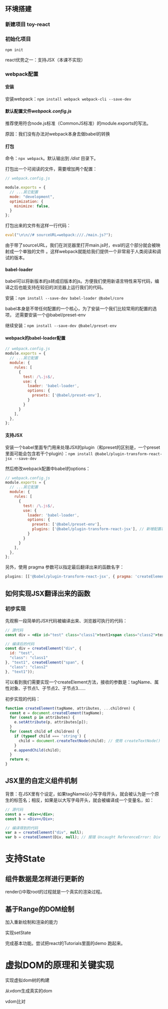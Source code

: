 ## 环境搭建

### 新建项目 toy-react

### 初始化项目

`npm init`

react优势之一：支持JSX（本课不实现）



### webpack配置

#### 安装

安装webpack：`npm install webpack webpack-cli --save-dev`

#### 默认配置文件*webpack.config.js*

推荐使用符合node.js标准（CommonJS标准）的module.exports的写法。

原因：我们没有办法对webpack本身去做babel的转换

#### 打包

命令：`npx webpack`。默认输出到 */dist* 目录下。

打包出一个可阅读的文件，需要增加两个配置：

```js
// webpack.config.js

module.exports = {
  // ...其它配置
  mode: "development",
  optimization: {
    minimize: false,
  }
};
```

打包出来的文件有这样一行代码：

```js
eval("\n\n//# sourceURL=webpack:///./main.js?");
```

由于带了sourceURL，我们在浏览器里打开main.js时，eval的这个部分就会被映射成一个单独的文件 。这样webpack就能给我们提供一个非常易于人类阅读和调试的版本。

#### babel-loader

babel可以将新版本的js转成旧版本的js。方便我们使用新语言特性来写代码，编译之后也能支持在较旧的浏览器上运行我们的代码。

安装：`npm install --save-dev babel-loader @babel/core`

babel本身是不带任何配置的一个核心，为了安装一个我们比较常用的配置的选项， 还需要安装一个@babel/preset-env

继续安装：`npm install --save-dev @babel/preset-env`

#### webpack的babel-loader配置

```js
// webpack.config.js
module.exports = {
  // ...其它配置
  module: {
    rules: [
      {
        test: /\.js$/,
        use: {
          loader: 'babel-loader',
          options: {
            presets: ['@babel/preset-env'],
          }
        }
      }
    ],
  },
};
```

#### 支持JSX

安装一个babel里面专门用来处理JSX的plugin（和preset的区别是，一个preset里面可能会包含若干个plugin）：`npm install @babel/plugin-transform-react-jsx --save-dev`

然后修改webpack配置中babel的options：

```js
// webpack.config.js
module.exports = {
  // ...其它配置
  module: {
    rules: [
      {
        test: /\.js$/,
        use: {
          loader: 'babel-loader',
          options: {
            presets: ['@babel/preset-env'],
            plugins: ['@babel/plugin-transform-react-jsx'], // 新增配置以支持JSX语法
          }
        }
      }
    ],
  },
};
```

另外，使用 pragma 参数可以指定最后翻译出来的函数名字：

```js
plugins: [['@babel/plugin-transform-react-jsx', { pragma: 'createElement' }]]
```



## 如何实现JSX翻译出来的函数

### 初步实现

先观察一段简单的JSX代码被编译出来、浏览器可执行的代码：

```jsx
// 源代码
const div = <div id="test" class="class1">text1<span class="class2">text1</span></div>;

// 编译后的代码
const div = createElement("div", {
  id: "test",
  "class": "class1"
}, "text1", createElement("span", {
  "class": "class2"
}, "text1"));
```

可以看到我们需要实现一个createElement方法，接收的参数是：tagName、属性对象、子节点1、子节点2、子节点3……

初步实现的代码：

```js
function createElement(tagName, attributes, ...children) {
  const e = document.createElement(tagName);
  for (const p in attributes) {
    e.setAttribute(p, attributes[p]);
  }
  for (const child of children) {
    if (typeof child === 'string') {
      child = document.createTextNode(child); // 使用 createTextNode() 可以创建文本节点
    }
    e.appendChild(child);
  }
  return e;
}
```



## JSX里的自定义组件机制

背景：在JSX里有个设定，如果tagName以小写字母开头，就会被认为是一个原生的标签名；相反，如果是以大写字母开头，就会被编译成一个变量名，如：

```jsx
// 源代码
const a = <div></div>;
const b = <Div></Div>;

// 编译得到的代码
var a = createElement("div", null);
var b = createElement(Div, null); // 报错 Uncaught ReferenceError: Div is not defined
```

# 支持State

## 组件数据是怎样进行更新的

render()中取root的过程就是一个真实的渲染过程。

## 基于Range的DOM绘制

加入重新绘制和渲染的能力

实现setState

完成基本功能。尝试把react的Tutorials里面的demo 跑起来。



# 虚拟DOM的原理和关键实现

实现虚拟dom树的构建

从vdom生成真实的dom

vdom比对
